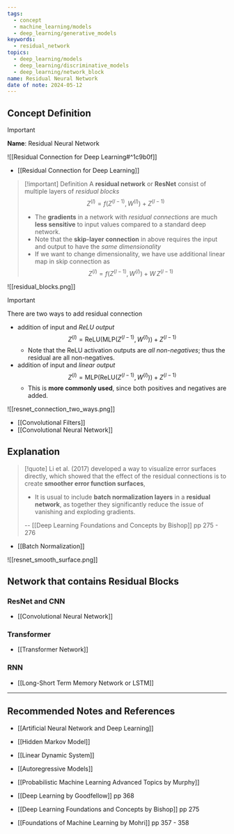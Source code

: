 ```yaml
---
tags:
  - concept
  - machine_learning/models
  - deep_learning/generative_models
keywords:
  - residual_network
topics:
  - deep_learning/models
  - deep_learning/discriminative_models
  - deep_learning/network_block
name: Residual Neural Network
date of note: 2024-05-12
---
```


## Concept Definition

>[!important]
>**Name**: Residual Neural Network

![[Residual Connection for Deep Learning#^1c9b0f]]

- [[Residual Connection for Deep Learning]]


>[!important] Definition
>A **residual network** or **ResNet** consist of multiple layers of *residual blocks*
>$$
>Z^{(l)} = f(Z^{(l-1)}, W^{(l)}) + Z^{(l-1)}
>$$
>- The **gradients** in a network with *residual connections* are much **less sensitive** to input values compared to a standard deep network.
>- Note that the **skip-layer connection** in above requires the input and output to have the *same dimensionality*
>- If we want to change dimensionality, we have use additional linear map in skip connection as $$Z^{(l)} = f(Z^{(l-1)}, W^{(l)}) + W\,Z^{(l-1)}$$


![[residual_blocks.png]]

>[!important] 
>There are two ways to add residual connection
>- addition of input and *ReLU output* $$Z^{(l)} = \text{ReLU}\left(\text{MLP}(Z^{(l-1)}, W^{(l)})\right) + Z^{(l-1)}$$
>	- Note that the ReLU activation outputs are *all non-negatives*; thus the residual are all non-negatives.
>- addition of input and *linear output* $$Z^{(l)} = \text{MLP}\left(\text{ReLU}(Z^{(l-1)}, W^{(l)})\right) + Z^{(l-1)}$$
>	- This is **more commonly used**, since both positives and negatives are added.


![[resnet_connection_two_ways.png]]

- [[Convolutional Filters]]
- [[Convolutional Neural Network]]


## Explanation

>[!quote]
>Li et al. (2017) developed a way to visualize error surfaces directly, which showed that the effect of the residual connections is to create **smoother error function surfaces**,
>- It is usual to include **batch normalization layers** in a **residual network**, as together they significantly reduce the issue of vanishing and exploding gradients.
>
>-- [[Deep Learning Foundations and Concepts by Bishop]] pp 275 - 276

- [[Batch Normalization]]

![[resnet_smooth_surface.png]]



## Network that contains Residual Blocks

### ResNet and CNN

- [[Convolutional Neural Network]]

### Transformer

- [[Transformer Network]]

### RNN

- [[Long-Short Term Memory Network or LSTM]]



-----------
##  Recommended Notes and References


- [[Artificial Neural Network and Deep Learning]]

- [[Hidden Markov Model]]
- [[Linear Dynamic System]]
- [[Autoregressive Models]]

- [[Probabilistic Machine Learning Advanced Topics by Murphy]]
- [[Deep Learning by Goodfellow]] pp 368
- [[Deep Learning Foundations and Concepts by Bishop]] pp 275
- [[Foundations of Machine Learning by Mohri]] pp 357 - 358
